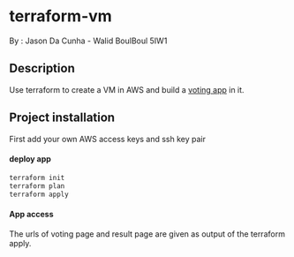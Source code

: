 # terraform-vm

By : Jason Da Cunha - Walid BoulBoul 5IW1

## Description

Use terraform to create a VM in AWS and build a [voting app](https://github.com/dockersamples/example-voting-app) in it.

## Project installation

First add your own AWS access keys and ssh key pair 

#### deploy app

```bash
terraform init
terraform plan
terraform apply
```

#### App access

The urls of voting page and result page are given as output of the terraform apply.
